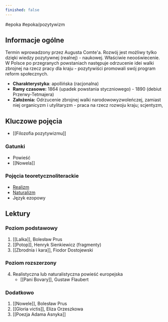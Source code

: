 ```yaml
---
finished: false
---
```

#epoka #epoka/pozytywizm
## Informacje ogólne
Termin wprowadzony przez Augusta Comte'a. Rozwój jest możliwy tylko dzięki wiedzy pozytywnej (realnej) - naukowej. Właściwie neooświecenie. W Polsce po przegranych powstaniach następuje odrzucenie idei walki zbrojnej na rzecz pracy dla kraju - pozytywiści promowali swój program reform społecznych. 
- **Charakterystyka**: apollińska (racjonalna)
- **Ramy czasowe:** 1864 (upadek powstania styczniowego) - 1890 (debiut Przerwy-Tetmajera)
- **Założenia:** Odrzucenie zbrojnej walki narodowowyzwoleńczej, zamiast niej organicyzm i utylitaryzm - praca na rzecz rozwoju kraju; scjentyzm,
## Kluczowe pojęcia
- [[Filozofia pozytywizmu]]
### Gatunki
- Powieść
- [[Nowela]]
### Pojęcia teoretycznoliterackie
- [Realizm](./Filozofia%20pozytywizmu#^realizm)
- [Naturalizm](./Filozofia%20pozytywizmu#^naturalizm)
- Język ezopowy
## Lektury
### Poziom podstawowy
1. [[Lalka]], Bolesław Prus
2. [[Potop]], Henryk Sienkiewicz (fragmenty)
3. [[Zbrodnia i kara]], Fiodor Dostojewski
### Poziom rozszerzony
4. Realistyczna lub naturalistyczna powieść europejska
	- [[Pani Bovary]], Gustaw Flaubert

### Dodatkowo
1. [[Nowele]], Bolesław Prus
2. [[Gloria victis]], Eliza Orzeszkowa
3. [[Poezja Adama Asnyka]]